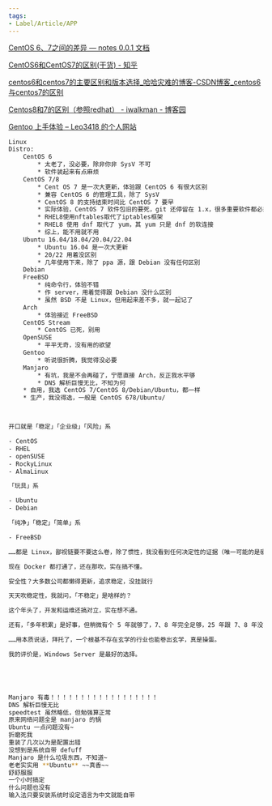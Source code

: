 ```yaml
---
tags:
- Label/Article/APP
---
```


[CentOS 6、7之间的差异 — notes 0.0.1 文档](https://notes-by-yangjinjie.readthedocs.io/zh_CN/latest/os/centos-redhat/CentOS6%E5%92%8C7%E7%9A%84%E5%B7%AE%E5%BC%82.html)

[CentOS6和CentOS7的区别(干货) - 知乎](https://zhuanlan.zhihu.com/p/130892963)

[centos6和centos7的主要区别和版本选择_哈哈灾难的博客-CSDN博客_centos6与centos7的区别](https://blog.csdn.net/ct_666/article/details/112304713)

[Centos8和7的区别（参照redhat） - iwalkman - 博客园](https://www.cnblogs.com/iwalkman/p/11781234.html)

[Gentoo 上手体验 – Leo3418 的个人网站](https://leo3418.github.io/zh/2020/11/20/gentoo-hands-on.html)


```bash
Linux
Distro:
    CentOS 6
        * 太老了，没必要，除非你非 SysV 不可
        * 软件装起来有点麻烦
    CentOS 7/8
        * Cent OS 7 是一次大更新，体验跟 CentOS 6 有很大区别
        * 兼容 CentOS 6 的管理工具，除了 SysV
        * CentOS 8 的支持结束时间比 CentOS 7 要早
        * 实际体验，CentOS 7 软件包旧的要死，git 还停留在 1.x，很多重要软件都必须编译，手动安装更是家常便饭，很多软件包根本就没有，而 CentOS 8 就有
        * RHEL8使用nftables取代了iptables框架
        * RHEL8 使用 dnf 取代了 yum，其 yum 只是 dnf 的软连接
        * 综上，能不用就不用
    Ubuntu 16.04/18.04/20.04/22.04
        * Ubuntu 16.04 是一次大更新
        * 20/22 用着没区别
        * 几年使用下来，除了 ppa 源，跟 Debian 没有任何区别
    Debian
    FreeBSD
        * 纯命令行，体验不错
        * 作 server，用着觉得跟 Debian 没什么区别
        * 虽然 BSD 不是 Linux，但用起来差不多，就一起记了
    Arch
        * 体验接近 FreeBSD
    CentOS Stream
        * CentOS 已死，别用
    OpenSUSE
        * 平平无奇，没有用的欲望
    Gentoo
        * 听说很折腾，我觉得没必要
    Manjaro
        * 有坑，我是不会再碰了，宁愿直接 Arch，反正我水平够
        * DNS 解析巨慢无比，不知为何
    * 自用，我选 CentOS 7/CentOS 8/Debian/Ubuntu，都一样
    * 生产，我没得选，一般是 CentOS 678/Ubuntu/



开口就是「稳定」「企业级」「风险」系

- CentOS
- RHEL
- openSUSE
- RockyLinux
- AlmaLinux

「玩具」系

- Ubuntu
- Debian

「纯净」「稳定」「简单」系

- FreeBSD

……都是 Linux，鄙视链要不要这么卷，除了惯性，我没看到任何决定性的证据（唯一可能的是硬件驱动，但这年头了驱动肯定不会缺，即便买的奇奇怪怪的硬件，要缺大家会一起缺）。

现在 Docker 都打通了，还在那吹，实在搞不懂。

安全性？大多数公司都懒得更新，追求稳定，没挂就行

天天吹稳定性，我就问，「不稳定」是啥样的？

这个年头了，开发和运维还搞对立，实在想不通。

还有，「多年积累」是好事，但稍微有个 5 年就够了，7、8 年完全足够，25 年跟 7、8 年没有本质区别。

……用本质说话，拜托了，一个根基不存在玄学的行业也能卷出玄学，真是操蛋。

我的评价是，Windows Server 是最好的选择。





Manjaro 有毒！！！！！！！！！！！！！！！！！！
DNS 解析巨慢无比
speedtest 虽然略低，但勉强算正常
原来网络问题全是 manjaro 的锅
Ubuntu 一点问题没有~
折磨死我
重装了几次以为是配置出错
没想到是系统自带 defuff
Manjaro 是什么垃圾东西，不知道~
老老实实用 **Ubuntu** ~~真香~~
舒舒服服
一个小时搞定
什么问题也没有
输入法只要安装系统时设定语言为中文就能自带



```